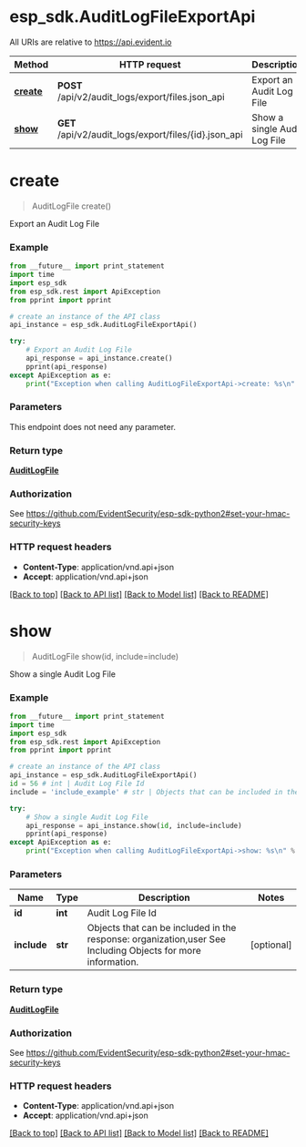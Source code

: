 # esp_sdk.AuditLogFileExportApi

All URIs are relative to https://api.evident.io

Method | HTTP request | Description
------------- | ------------- | -------------
[**create**](AuditLogFileExportApi.md#create) | **POST** /api/v2/audit_logs/export/files.json_api | Export an Audit Log File
[**show**](AuditLogFileExportApi.md#show) | **GET** /api/v2/audit_logs/export/files/{id}.json_api | Show a single Audit Log File


# **create**
> AuditLogFile create()

Export an Audit Log File

### Example 
```python
from __future__ import print_statement
import time
import esp_sdk
from esp_sdk.rest import ApiException
from pprint import pprint

# create an instance of the API class
api_instance = esp_sdk.AuditLogFileExportApi()

try: 
    # Export an Audit Log File
    api_response = api_instance.create()
    pprint(api_response)
except ApiException as e:
    print("Exception when calling AuditLogFileExportApi->create: %s\n" % e)
```

### Parameters
This endpoint does not need any parameter.

### Return type

[**AuditLogFile**](AuditLogFile.md)

### Authorization

See https://github.com/EvidentSecurity/esp-sdk-python2#set-your-hmac-security-keys

### HTTP request headers

 - **Content-Type**: application/vnd.api+json
 - **Accept**: application/vnd.api+json

[[Back to top]](#) [[Back to API list]](../README.md#documentation-for-api-endpoints) [[Back to Model list]](../README.md#documentation-for-models) [[Back to README]](../README.md)

# **show**
> AuditLogFile show(id, include=include)

Show a single Audit Log File

### Example 
```python
from __future__ import print_statement
import time
import esp_sdk
from esp_sdk.rest import ApiException
from pprint import pprint

# create an instance of the API class
api_instance = esp_sdk.AuditLogFileExportApi()
id = 56 # int | Audit Log File Id
include = 'include_example' # str | Objects that can be included in the response:  organization,user  See Including Objects for more information. (optional)

try: 
    # Show a single Audit Log File
    api_response = api_instance.show(id, include=include)
    pprint(api_response)
except ApiException as e:
    print("Exception when calling AuditLogFileExportApi->show: %s\n" % e)
```

### Parameters

Name | Type | Description  | Notes
------------- | ------------- | ------------- | -------------
 **id** | **int**| Audit Log File Id | 
 **include** | **str**| Objects that can be included in the response:  organization,user  See Including Objects for more information. | [optional] 

### Return type

[**AuditLogFile**](AuditLogFile.md)

### Authorization

See https://github.com/EvidentSecurity/esp-sdk-python2#set-your-hmac-security-keys

### HTTP request headers

 - **Content-Type**: application/vnd.api+json
 - **Accept**: application/vnd.api+json

[[Back to top]](#) [[Back to API list]](../README.md#documentation-for-api-endpoints) [[Back to Model list]](../README.md#documentation-for-models) [[Back to README]](../README.md)

